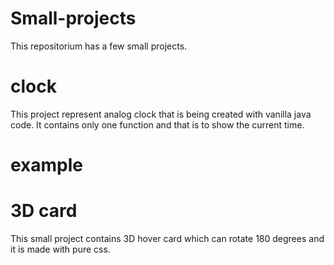 # Small-projects

This repositorium has a few small projects.

# clock
This project represent analog clock that is being created with vanilla java code. It contains only one function and that is to show the current time. 
# example
# 3D card
This small project contains 3D hover card which can rotate 180 degrees and it is made with pure css. 
